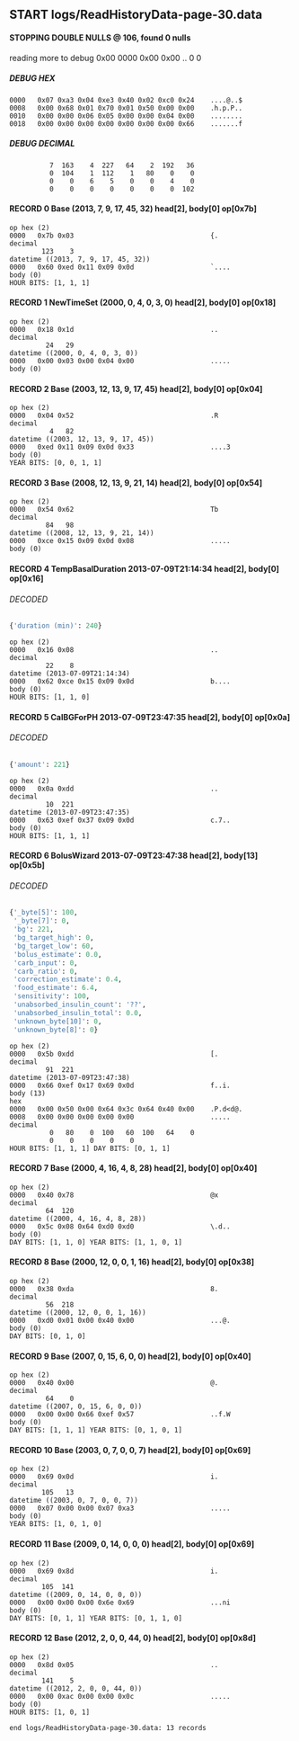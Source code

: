 ## START logs/ReadHistoryData-page-30.data
#### STOPPING DOUBLE NULLS @ 106, found 0 nulls
reading more to debug 0x00
    0000   0x00 0x00                                  ..
              0    0
##### DEBUG HEX
    0000   0x07 0xa3 0x04 0xe3 0x40 0x02 0xc0 0x24    ....@..$
    0008   0x00 0x68 0x01 0x70 0x01 0x50 0x00 0x00    .h.p.P..
    0010   0x00 0x00 0x06 0x05 0x00 0x00 0x04 0x00    ........
    0018   0x00 0x00 0x00 0x00 0x00 0x00 0x00 0x66    .......f
##### DEBUG DECIMAL
              7  163    4  227   64    2  192   36
              0  104    1  112    1   80    0    0
              0    0    6    5    0    0    4    0
              0    0    0    0    0    0    0  102
#### RECORD 0 Base (2013, 7, 9, 17, 45, 32) head[2], body[0] op[0x7b]

    op hex (2)
    0000   0x7b 0x03                                  {.
    decimal
            123    3
    datetime ((2013, 7, 9, 17, 45, 32))
    0000   0x60 0xed 0x11 0x09 0x0d                   `....
    body (0)
    HOUR BITS: [1, 1, 1]
#### RECORD 1 NewTimeSet (2000, 0, 4, 0, 3, 0) head[2], body[0] op[0x18]

    op hex (2)
    0000   0x18 0x1d                                  ..
    decimal
             24   29
    datetime ((2000, 0, 4, 0, 3, 0))
    0000   0x00 0x03 0x00 0x04 0x00                   .....
    body (0)

#### RECORD 2 Base (2003, 12, 13, 9, 17, 45) head[2], body[0] op[0x04]

    op hex (2)
    0000   0x04 0x52                                  .R
    decimal
              4   82
    datetime ((2003, 12, 13, 9, 17, 45))
    0000   0xed 0x11 0x09 0x0d 0x33                   ....3
    body (0)
    YEAR BITS: [0, 0, 1, 1]
#### RECORD 3 Base (2008, 12, 13, 9, 21, 14) head[2], body[0] op[0x54]

    op hex (2)
    0000   0x54 0x62                                  Tb
    decimal
             84   98
    datetime ((2008, 12, 13, 9, 21, 14))
    0000   0xce 0x15 0x09 0x0d 0x08                   .....
    body (0)

#### RECORD 4 TempBasalDuration 2013-07-09T21:14:34 head[2], body[0] op[0x16]
###### DECODED
```python
{'duration (min)': 240}
```
    op hex (2)
    0000   0x16 0x08                                  ..
    decimal
             22    8
    datetime (2013-07-09T21:14:34)
    0000   0x62 0xce 0x15 0x09 0x0d                   b....
    body (0)
    HOUR BITS: [1, 1, 0]
#### RECORD 5 CalBGForPH 2013-07-09T23:47:35 head[2], body[0] op[0x0a]
###### DECODED
```python
{'amount': 221}
```
    op hex (2)
    0000   0x0a 0xdd                                  ..
    decimal
             10  221
    datetime (2013-07-09T23:47:35)
    0000   0x63 0xef 0x37 0x09 0x0d                   c.7..
    body (0)
    HOUR BITS: [1, 1, 1]
#### RECORD 6 BolusWizard 2013-07-09T23:47:38 head[2], body[13] op[0x5b]
###### DECODED
```python
{'_byte[5]': 100,
 '_byte[7]': 0,
 'bg': 221,
 'bg_target_high': 0,
 'bg_target_low': 60,
 'bolus_estimate': 0.0,
 'carb_input': 0,
 'carb_ratio': 0,
 'correction_estimate': 0.4,
 'food_estimate': 6.4,
 'sensitivity': 100,
 'unabsorbed_insulin_count': '??',
 'unabsorbed_insulin_total': 0.0,
 'unknown_byte[10]': 0,
 'unknown_byte[8]': 0}
```
    op hex (2)
    0000   0x5b 0xdd                                  [.
    decimal
             91  221
    datetime (2013-07-09T23:47:38)
    0000   0x66 0xef 0x17 0x69 0x0d                   f..i.
    body (13)
    hex
    0000   0x00 0x50 0x00 0x64 0x3c 0x64 0x40 0x00    .P.d<d@.
    0008   0x00 0x00 0x00 0x00 0x00                   .....
    decimal
              0   80    0  100   60  100   64    0
              0    0    0    0    0
    HOUR BITS: [1, 1, 1] DAY BITS: [0, 1, 1]
#### RECORD 7 Base (2000, 4, 16, 4, 8, 28) head[2], body[0] op[0x40]

    op hex (2)
    0000   0x40 0x78                                  @x
    decimal
             64  120
    datetime ((2000, 4, 16, 4, 8, 28))
    0000   0x5c 0x08 0x64 0xd0 0xd0                   \.d..
    body (0)
    DAY BITS: [1, 1, 0] YEAR BITS: [1, 1, 0, 1]
#### RECORD 8 Base (2000, 12, 0, 0, 1, 16) head[2], body[0] op[0x38]

    op hex (2)
    0000   0x38 0xda                                  8.
    decimal
             56  218
    datetime ((2000, 12, 0, 0, 1, 16))
    0000   0xd0 0x01 0x00 0x40 0x00                   ...@.
    body (0)
    DAY BITS: [0, 1, 0]
#### RECORD 9 Base (2007, 0, 15, 6, 0, 0) head[2], body[0] op[0x40]

    op hex (2)
    0000   0x40 0x00                                  @.
    decimal
             64    0
    datetime ((2007, 0, 15, 6, 0, 0))
    0000   0x00 0x00 0x66 0xef 0x57                   ..f.W
    body (0)
    DAY BITS: [1, 1, 1] YEAR BITS: [0, 1, 0, 1]
#### RECORD 10 Base (2003, 0, 7, 0, 0, 7) head[2], body[0] op[0x69]

    op hex (2)
    0000   0x69 0x0d                                  i.
    decimal
            105   13
    datetime ((2003, 0, 7, 0, 0, 7))
    0000   0x07 0x00 0x00 0x07 0xa3                   .....
    body (0)
    YEAR BITS: [1, 0, 1, 0]
#### RECORD 11 Base (2009, 0, 14, 0, 0, 0) head[2], body[0] op[0x69]

    op hex (2)
    0000   0x69 0x8d                                  i.
    decimal
            105  141
    datetime ((2009, 0, 14, 0, 0, 0))
    0000   0x00 0x00 0x00 0x6e 0x69                   ...ni
    body (0)
    DAY BITS: [0, 1, 1] YEAR BITS: [0, 1, 1, 0]
#### RECORD 12 Base (2012, 2, 0, 0, 44, 0) head[2], body[0] op[0x8d]

    op hex (2)
    0000   0x8d 0x05                                  ..
    decimal
            141    5
    datetime ((2012, 2, 0, 0, 44, 0))
    0000   0x00 0xac 0x00 0x00 0x0c                   .....
    body (0)
    HOUR BITS: [1, 0, 1]
`end logs/ReadHistoryData-page-30.data: 13 records`
